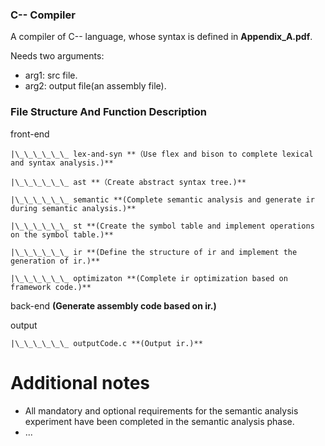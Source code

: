 ### C-- Compiler

A compiler of C-- language, whose syntax is defined in **Appendix_A.pdf**.

Needs two arguments: 

+ arg1: src file.
+ arg2: output file(an assembly file).



### File Structure And Function Description

front-end 

	|\_\_\_\_\_\_ lex-and-syn **（Use flex and bison to complete lexical and syntax analysis.)**
	
	|\_\_\_\_\_\_ ast **（Create abstract syntax tree.)**
	
	|\_\_\_\_\_\_ semantic **(Complete semantic analysis and generate ir during semantic analysis.)**
	
	|\_\_\_\_\_\_ st **(Create the symbol table and implement operations on the symbol table.)**
	
	|\_\_\_\_\_\_ ir **(Define the structure of ir and implement the generation of ir.)**
	
	|\_\_\_\_\_\_ optimizaton **(Complete ir optimization based on framework code.)**

back-end **(Generate assembly code based on ir.)**

output

	|\_\_\_\_\_\_ outputCode.c **(Output ir.)**



# Additional notes

+ All mandatory and optional requirements for the semantic analysis experiment have been completed in the semantic analysis phase.
+ ...
